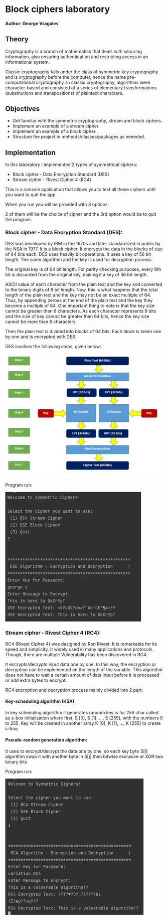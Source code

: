 # Block ciphers laboratory

#### Author: George Vragalev

## Theory
Cryptography is a branch of mathematics that deals with securing information, also ensuring authentication and restricting access in an informational system.

Classic cryptography falls under the class of symmetric key cryptography and is cryptography 
before the computer, hence the name pre-computational cryptography. In classic cryptography, 
algorithms were character-based and consisted of a series of elementary transformations 
(substitutions and transpositions) of plaintext characters.

## Objectives

* Get familiar with the symmetric cryptography, stream and block ciphers.
* Implement an example of a stream cipher.
* Implement an example of a block cipher.
* Structure the project in methods/classes/packages as neeeded.

## Implementation

In this laboratory I implemented 2 types of symmetrical ciphers:
* Block cipher - Data Encryption Standard (DES)
* Stream cipher - Rivest Cipher 4 (RC4)

This is a console application that allows you to test all these ciphers until you want to 
quit the app. 

When you run you will be provided with 3 options:

2 of them will be the choice of cipher and the 3rd option would be to quit the program.

### Block cipher - Data Encryption Standard (DES):
DES was developed by IBM in the 1970s and later standardized in public by the NSA in 1977. 
It is a block cipher. It encrypts the data in the blocks of size of 64 bits each. 
DES uses heavily bit operations. It uses a key of 56 bit length. 
The same algorithm and the key is used for decryption process.

The original key is of 64 bit length. For parity checking purposes, 
every 8th bit is discarded from the original key, making it a key of 56 bit length.

ASCII value of each character from the plain text and the key and converted to the binary digits of 8 bit length. 
Now, this is what happens that the total length of the plain text and the key may not be an exact multiple of 64. 
Thus, by appending zeroes at the end of the plain text and the key they become a 
multiple of 64. One important thing to note is that the key size cannot be greater than 8 characters.
As each character represents 8 bits and the size of key cannot be greater than 64 bits, hence the key size 
cannot be more than 8 characters.

Then the plain text is divided into blocks of 64 bits. Each block is taken one by one
and is encrypted with DES. 

DES involves the following steps, given below:

![img.png](images/img.png)

Program run:

![img.png](images/img2.png)

### Stream cipher - Rivest Cipher 4 (RC4):

RC4 (Rivest Cipher 4) was designed by Ron Rivest. It is remarkable for its speed and simplicity. 
It widely used in many applications and protocols. 
Though, there are multiple Vulnerability has been discovered in RC4.

It encrypts/decrypts input data one by one. 
In this way, the encryption or decryption can be implemented on the length of the variable. 
This algorithm does not have to wait a certain amount of data input before it is processed or add 
extra bytes to encrypt.

RC4 encryption and decryption process mainly divided into 2 part:

#### Key-scheduling algorithm (KSA)

In key scheduling algorithm it generates random key is for 256 char called as s-box initialization where first,
S [0], S [1], …, S [255], with the numbers 0 to 255.
Key will be created in another array K [0], K [1], …, K [255] to create s-box;

#### Pseudo-random generation algorithm:

It uses to encrypt/decrypt the data one by one, so each key byte 
S[i] algorithm swap it with another byte in S[j] then bitwise exclusive or XOR two binary bits

Program run:

![img.png](images/img3.png)